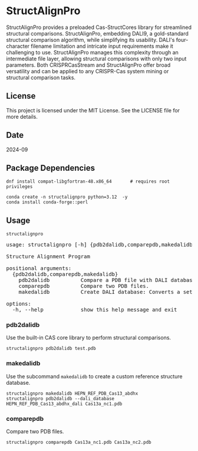 # StructAlignPro

StructAlignPro provides a preloaded Cas-StructCores library for streamlined structural comparisons. StructAlignPro, embedding DALI9, a gold-standard structural comparison algorithm, while simplifying its usability. DALI's four-character filename limitation and intricate input requirements make it challenging to use. StructAlignPro manages this complexity through an intermediate file layer, allowing structural comparisons with only two input parameters. Both CRISPRCasStream and StructAlignPro offer broad versatility and can be applied to any CRISPR-Cas system mining or structural comparison tasks.
## License
This project is licensed under the MIT License. See the LICENSE file for more details.
## Date
2024-09
## Package Dependencies
```
dnf install compat-libgfortran-48.x86_64       # requires root privileges
```
```
conda create -n structalignpro python=3.12  -y
conda install conda-forge::perl 

```


## Usage
```
structalignpro 
```
<pre>
usage: structalignpro [-h] {pdb2dalidb,comparepdb,makedalidb} ...

Structure Alignment Program

positional arguments:
  {pdb2dalidb,comparepdb,makedalidb}
    pdb2dalidb          Compare a PDB file with DALI database.
    comparepdb          Compare two PDB files.
    makedalidb          Create DALI database: Converts a set of PDB files to DALI format numbers for subsequent structural searches.

options:
  -h, --help            show this help message and exit
</pre>

### pdb2dalidb
Use the built-in CAS core library to perform structural comparisons.
```
structalignpro pdb2dalidb test.pdb
```
### makedalidb
Use the subcommand `makedalidb` to create a custom reference structure database.

```
structalignpro makedalidb HEPN_REF_PDB_Cas13_abdhx
structalignpro pdb2dalidb --dali_database  HEPN_REF_PDB_Cas13_abdhx_dali Cas13a_nc1.pdb 
```
### comparepdb
Compare two PDB files.

```
structalignpro comparepdb Cas13a_nc1.pdb Cas13a_nc2.pdb 

```







